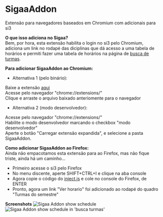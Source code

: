 # SigaaAddon
Extensão para navegadores baseados em Chromium com adicionais para si3

**O que isso adiciona no Sigaa?**<br>
Bem, por hora, esta extensão habilita o login no si3 pelo Chromium,
adiciona um link no rodapé das diciplinas que dá acesso a uma tabela de horários e
permiti fazer uma tabela de horários na página de [busca de turmas](https://si3.ufc.br/sigaa/ensino/turma/busca_turma.jsf#).     

**Para adicionar SigaaAddon ao Chromium:**<br>

* Alternativa 1 (pelo binário):

Baixe a extensão [aqui](https://github.com/LaercioSantana/SigaaAddon/blob/master/bin/SigaaAddon.crx?raw=true)<br>
Acesse pelo navegador "chrome://extensions/" <br>
Clique e arraste o arquivo baixado anteriomente para o navegador <br>

* Alternativa 2 (modo desenvolvedor):

Acesse pelo navegador "chrome://extensions/"<br>
Habilite o modo desenvolvedor marcando o checkbox "modo desenvolvedor"<br>
Aperte o botão "Carregar extensão expandida", e selecione a pasta SigaaAddon.<br>


**Como adicionar SigaaAddon ao Firefox:**<br>
Ainda não empacotamos esta extensão para ao Firefox, mas não fique triste, ainda há um caminho…<br>
- Primeiro acesse o si3 pelo Firefox
- No menu discente, aperte SHIFT+CTRL+I e clique na aba console
- Agora copie o código do [inject.js](https://github.com/LaercioSantana/SigaaAddon/blob/master/SigaaAddon/inject.js) e cole no console do Firefox, de ENTER
- Pronto, agora um link "Ver horario" foi adicionado ao rodapé do quadro "Turmas do semestre"

**Screenshots**
![Sigaa Addon show schedule](https://raw.githubusercontent.com/LaercioSantana/SigaaAddon/master/Screenshots/horarios.png)
![Sigaa Addon show schedule in 'busca turmas'](https://raw.githubusercontent.com/LaercioSantana/SigaaAddon/master/Screenshots/horarios_busca_turma.png)
